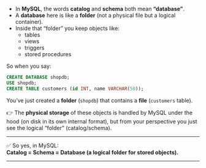 - In **MySQL**, the words **catalog** and **schema** both mean **“database”**.  
- A **database** here is like a **folder** (not a physical file but a logical container).  
- Inside that “folder” you keep objects like:
  - tables  
  - views  
  - triggers  
  - stored procedures  

So when you say:

```sql
CREATE DATABASE shopdb;
USE shopdb;
CREATE TABLE customers (id INT, name VARCHAR(50));
```

You’ve just created a **folder** (`shopdb`) that contains a **file** (`customers` table).

👉 The **physical storage** of these objects is handled by MySQL under the hood (on disk in its own internal format), but from your perspective you just see the logical “folder” (catalog/schema).  

---

✅ So yes, in MySQL:  
**Catalog = Schema = Database (a logical folder for stored objects).**

---
